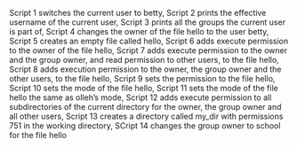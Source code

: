  Script 1 switches the current user to betty, Script 2 prints the effective username of the current user, Script 3 prints all the groups the current user is part of, Script 4 changes the owner of the file hello to the user betty, Script 5 creates an empty file called hello, Script 6 adds execute permission to the owner of the file hello, Script 7  adds execute permission to the owner and the group owner, and read permission to other users, to the file hello, Script 8 adds execution permission to the owner, the group owner and the other users, to the file hello, Script 9 sets the permission to the file hello, Script 10 sets the mode of the file hello, Script 11 sets the mode of the file hello the same as olleh’s mode, Script 12 adds execute permission to all subdirectories of the current directory for the owner, the group owner and all other users, Script 13 creates a directory called my_dir with permissions 751 in the working directory, SCript 14 changes the group owner to school for the file hello
